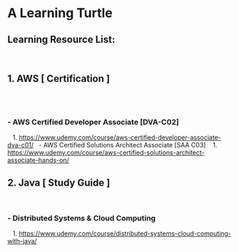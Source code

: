 # A Learning Turtle

## Learning Resource List:

&nbsp; <h2>1. AWS [ Certification ]</h2>      
&nbsp;&nbsp; <h3>- AWS Certified Developer Associate [DVA-C02]</h3>
&nbsp;&nbsp;&nbsp;1. https://www.udemy.com/course/aws-certified-developer-associate-dva-c01/
&nbsp;&nbsp;- AWS Certified Solutions Architect Associate [SAA C03]
&nbsp;&nbsp;&nbsp;1. https://www.udemy.com/course/aws-certified-solutions-architect-associate-hands-on/
&nbsp; <h2>2. Java [ Study Guide ]</h2>
&nbsp;&nbsp; <h3>- Distributed Systems & Cloud Computing</h3>
&nbsp;&nbsp;&nbsp;1. https://www.udemy.com/course/distributed-systems-cloud-computing-with-java/
